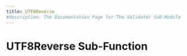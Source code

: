 ```yaml
---
title: UTF8Reverse
#description: The Documentation Page for The Validator Sub-Module
---
```


# UTF8Reverse Sub-Function